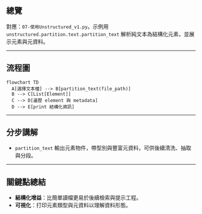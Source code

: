 ## 總覽

對應：`07-使用Unstructured_v1.py`。示例用 `unstructured.partition.text.partition_text` 解析純文本為結構化元素，並展示元素與元資料。

---

## 流程圖

```mermaid
flowchart TD
  A[選擇文本檔] --> B[partition_text(file_path)]
  B --> C[List[Element]]
  C --> D[遍歷 element 與 metadata]
  D --> E[print 結構化資訊]
```

---

## 分步講解

- `partition_text` 輸出元素物件，帶型別與豐富元資料，可供後續清洗、抽取與分段。

---

## 關鍵點總結

- **結構化增益**：比簡單讀檔更易於後續檢索與提示工程。
- **可視化**：打印元素類型與元資料以理解資料形態。


